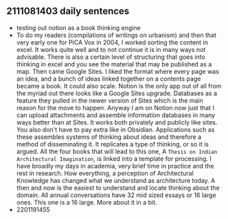 ## 2111081403 daily sentences

* testing out notion as a book thinking engine
* To do my readers (compilations of writings on urbanism) and then that very early one for PiCA Vox in 2004, I worked sorting the content in excel.
It works quite well and to not continue it is in many ways not advisable.
There is also a certain level of structuring that goes into thinking in excel and you see the material that may be published as a map.
Then came Google Sites.
I liked the format where every page was an idea, and a bunch of ideas linked together on a contents page became a book.
It could also scale. 
Notion is the only app out of all from the myriad out there looks like a Google Sites upgrade.
Databases as a feature they pulled in the newer version of Sites which is the main reason for the move to happen.
Anyway I am on Notion now just that I can upload attachments and assemble information databases in many ways better than at Sites.
It works both privately and publicly like sites.
You also don't have to pay extra like in Obsidian.
Applications such as these assembles systems of thinking about ideas and therefore a method of disseminating it. 
It replicates a type of thinking, or so it is argued.
All the four books that will lead to this one, A `Thesis on Indian Architectural Imagination`, is linked into a template for processing.
I have broadly my days in academia, very brief time in practice and the rest in research.
How everything, a perception of Architectural Knowledge has changed what we understand as architecture today.
A then and now is the easiest to understand and locate thinking about the domain.
All annual conversations have 32 mid sized essays or 16 large ones. 
This one is a 16 large.
More about it in a bit.
* 2201191455 
